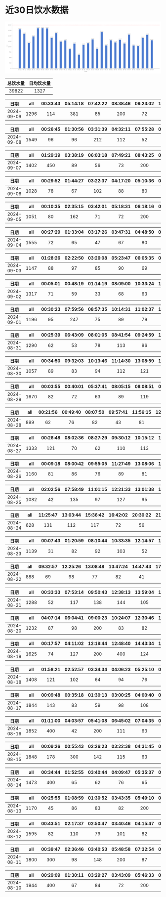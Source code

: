 # 近30日饮水数据

<div align=center>
<img src="30.png"style="zoom: 100%;" />

| 总饮水量 | 日均饮水量 |
| :----: | :----: |
| 39822 | 1327 |
</div>

| 日期 | all | 00:33:43 | 05:14:18 | 07:42:22 | 08:38:46 | 09:23:02 | 17:09:34 | 17:41:06 | 20:02:39 | 20:49:30 | 22:32:55 |
| :----: | :----: | :----: | :----: | :----: | :----: | :----: | :----: | :----: | :----: | :----: | :----: |
| 2024-09-09 | 1296 | 114 | 381 | 85 | 200 | 72 | 108 | 99 | 55 | 76 | 106 |

| 日期 | all | 00:26:45 | 01:30:56 | 03:31:39 | 04:32:11 | 07:55:28 | 08:47:26 | 08:56:07 | 16:47:07 | 17:17:22 | 19:08:48 | 20:33:30 | 21:45:13 | 22:11:06 | 22:41:32 | 23:42:40 |
| :----: | :----: | :----: | :----: | :----: | :----: | :----: | :----: | :----: | :----: | :----: | :----: | :----: | :----: | :----: | :----: | :----: |
| 2024-09-08 | 1549 | 96 | 96 | 212 | 112 | 52 | 250 | 96 | 95 | 67 | 70 | 65 | 87 | 86 | 67 | 98 |

| 日期 | all | 01:29:19 | 03:38:19 | 06:03:18 | 07:49:21 | 08:43:25 | 08:53:51 | 17:12:07 | 19:36:00 | 20:48:17 | 22:31:33 | 22:42:53 |
| :----: | :----: | :----: | :----: | :----: | :----: | :----: | :----: | :----: | :----: | :----: | :----: | :----: |
| 2024-09-07 | 1402 | 450 | 89 | 56 | 73 | 200 | 52 | 120 | 95 | 77 | 106 | 84 |

| 日期 | all | 00:29:52 | 01:44:27 | 03:22:37 | 04:17:20 | 05:10:36 | 06:24:08 | 07:04:14 | 08:45:33 | 20:44:14 | 22:03:07 |
| :----: | :----: | :----: | :----: | :----: | :----: | :----: | :----: | :----: | :----: | :----: | :----: |
| 2024-09-06 | 1028 | 78 | 67 | 102 | 88 | 80 | 87 | 113 | 200 | 105 | 108 |

| 日期 | all | 00:10:35 | 02:35:15 | 03:42:01 | 05:18:31 | 06:18:16 | 07:40:53 | 08:13:11 | 19:40:59 | 20:14:43 | 22:09:06 | 22:33:23 |
| :----: | :----: | :----: | :----: | :----: | :----: | :----: | :----: | :----: | :----: | :----: | :----: | :----: |
| 2024-09-05 | 1051 | 80 | 162 | 71 | 72 | 200 | 71 | 63 | 95 | 86 | 64 | 87 |

| 日期 | all | 00:27:29 | 01:33:04 | 03:17:26 | 03:47:31 | 04:48:50 | 05:51:45 | 06:22:41 | 07:25:09 | 08:28:29 | 11:39:16 | 17:09:18 | 17:30:22 | 19:49:06 | 20:47:45 | 22:30:53 |
| :----: | :----: | :----: | :----: | :----: | :----: | :----: | :----: | :----: | :----: | :----: | :----: | :----: | :----: | :----: | :----: | :----: |
| 2024-09-04 | 1555 | 72 | 65 | 47 | 67 | 80 | 200 | 298 | 96 | 72 | 60 | 95 | 81 | 83 | 97 | 142 |

| 日期 | all | 01:28:26 | 02:22:50 | 03:26:08 | 05:23:47 | 06:05:35 | 07:33:33 | 07:52:11 | 08:33:56 | 09:15:11 | 16:29:10 | 18:16:41 | 19:18:39 | 19:47:07 | 20:31:07 | 22:43:22 |
| :----: | :----: | :----: | :----: | :----: | :----: | :----: | :----: | :----: | :----: | :----: | :----: | :----: | :----: | :----: | :----: | :----: |
| 2024-09-03 | 1147 | 88 | 97 | 85 | 90 | 69 | 63 | 73 | 42 | 72 | 77 | 80 | 89 | 53 | 102 | 67 |

| 日期 | all | 00:05:01 | 00:48:19 | 01:14:19 | 08:09:00 | 10:33:24 | 11:49:40 | 12:49:58 | 13:45:14 | 14:55:11 | 16:08:48 | 16:52:25 | 20:28:05 | 20:36:24 | 22:34:23 |
| :----: | :----: | :----: | :----: | :----: | :----: | :----: | :----: | :----: | :----: | :----: | :----: | :----: | :----: | :----: | :----: |
| 2024-09-02 | 1317 | 71 | 59 | 33 | 68 | 63 | 46 | 99 | 101 | 67 | 95 | 71 | 102 | 42 | 400 |

| 日期 | all | 00:30:23 | 07:59:56 | 08:57:35 | 10:14:31 | 11:02:37 | 13:12:24 | 15:12:26 | 16:22:17 | 17:16:51 | 18:02:50 | 20:10:58 | 21:28:25 | 22:03:13 |
| :----: | :----: | :----: | :----: | :----: | :----: | :----: | :----: | :----: | :----: | :----: | :----: | :----: | :----: | :----: |
| 2024-09-01 | 1196 | 95 | 247 | 75 | 89 | 79 | 105 | 62 | 54 | 56 | 113 | 95 | 62 | 64 |

| 日期 | all | 00:25:39 | 06:43:09 | 08:01:05 | 08:41:54 | 09:24:59 | 10:15:04 | 11:46:07 | 12:20:48 | 13:05:29 | 15:13:39 | 16:28:45 | 17:52:54 | 20:27:28 | 22:04:21 | 22:52:34 |
| :----: | :----: | :----: | :----: | :----: | :----: | :----: | :----: | :----: | :----: | :----: | :----: | :----: | :----: | :----: | :----: | :----: |
| 2024-08-31 | 1290 | 62 | 53 | 78 | 113 | 96 | 78 | 66 | 67 | 143 | 103 | 87 | 100 | 88 | 74 | 82 |

| 日期 | all | 00:34:50 | 09:32:03 | 10:13:46 | 11:14:30 | 13:08:59 | 13:47:34 | 14:55:34 | 16:57:09 | 20:39:01 | 21:35:04 | 22:35:10 | 22:58:19 | 23:53:01 |
| :----: | :----: | :----: | :----: | :----: | :----: | :----: | :----: | :----: | :----: | :----: | :----: | :----: | :----: | :----: |
| 2024-08-30 | 1057 | 89 | 83 | 94 | 112 | 121 | 37 | 90 | 112 | 60 | 65 | 88 | 73 | 33 |

| 日期 | all | 00:03:55 | 00:40:01 | 05:37:41 | 08:05:15 | 08:08:51 | 08:41:10 | 09:50:41 | 13:04:21 | 14:09:01 | 14:32:05 | 15:18:51 | 15:57:40 | 16:58:42 | 18:27:35 | 20:14:57 | 20:42:23 | 21:20:19 | 22:06:17 | 22:25:07 | 23:35:44 | 23:51:18 |
| :----: | :----: | :----: | :----: | :----: | :----: | :----: | :----: | :----: | :----: | :----: | :----: | :----: | :----: | :----: | :----: | :----: | :----: | :----: | :----: | :----: | :----: | :----: |
| 2024-08-29 | 1670 | 82 | 72 | 63 | 89 | 119 | 74 | 93 | 82 | 101 | 47 | 123 | 147 | 42 | 95 | 98 | 90 | 73 | 62 | 43 | 43 | 32 |

| 日期 | all | 00:21:56 | 00:49:40 | 08:07:50 | 09:57:41 | 11:56:15 | 12:20:47 | 13:01:47 | 16:34:00 | 17:40:57 | 21:23:24 | 21:41:47 |
| :----: | :----: | :----: | :----: | :----: | :----: | :----: | :----: | :----: | :----: | :----: | :----: | :----: |
| 2024-08-28 | 899 | 62 | 76 | 82 | 43 | 81 | 110 | 62 | 133 | 101 | 72 | 77 |

| 日期 | all | 00:26:48 | 08:02:36 | 08:27:29 | 09:30:12 | 10:15:12 | 12:14:11 | 13:05:37 | 14:35:14 | 16:19:46 | 17:31:05 | 19:11:05 | 20:10:50 | 20:56:26 | 22:27:22 |
| :----: | :----: | :----: | :----: | :----: | :----: | :----: | :----: | :----: | :----: | :----: | :----: | :----: | :----: | :----: | :----: |
| 2024-08-27 | 1333 | 121 | 70 | 62 | 110 | 113 | 112 | 102 | 115 | 89 | 67 | 146 | 61 | 76 | 89 |

| 日期 | all | 00:09:18 | 08:00:42 | 09:55:05 | 11:27:49 | 13:08:06 | 13:09:44 | 13:30:18 | 15:10:56 | 16:26:15 | 16:59:54 | 20:02:25 | 20:53:37 | 22:42:14 |
| :----: | :----: | :----: | :----: | :----: | :----: | :----: | :----: | :----: | :----: | :----: | :----: | :----: | :----: | :----: |
| 2024-08-26 | 1160 | 81 | 86 | 76 | 89 | 81 | 147 | 196 | 89 | 85 | 75 | 31 | 62 | 62 |

| 日期 | all | 02:02:56 | 07:58:49 | 11:01:15 | 12:21:33 | 13:01:38 | 14:18:35 | 15:14:18 | 16:07:55 | 18:27:03 | 19:10:21 | 20:07:30 | 20:27:37 | 23:42:01 |
| :----: | :----: | :----: | :----: | :----: | :----: | :----: | :----: | :----: | :----: | :----: | :----: | :----: | :----: | :----: |
| 2024-08-25 | 1082 | 42 | 135 | 97 | 127 | 95 | 101 | 81 | 43 | 75 | 56 | 76 | 51 | 103 |

| 日期 | all | 11:25:47 | 13:03:44 | 15:36:42 | 16:42:02 | 20:30:22 | 21:16:33 | 23:05:43 |
| :----: | :----: | :----: | :----: | :----: | :----: | :----: | :----: | :----: |
| 2024-08-24 | 628 | 131 | 112 | 117 | 72 | 56 | 65 | 75 |

| 日期 | all | 00:07:43 | 01:20:59 | 08:10:44 | 10:33:35 | 12:14:57 | 12:57:29 | 13:54:16 | 15:13:26 | 16:54:26 | 17:25:40 | 18:13:14 | 19:26:59 | 20:37:53 | 21:18:49 | 21:53:39 | 22:47:55 |
| :----: | :----: | :----: | :----: | :----: | :----: | :----: | :----: | :----: | :----: | :----: | :----: | :----: | :----: | :----: | :----: | :----: | :----: |
| 2024-08-23 | 1139 | 31 | 82 | 92 | 103 | 52 | 55 | 10 | 147 | 87 | 81 | 62 | 46 | 86 | 67 | 42 | 96 |

| 日期 | all | 09:32:57 | 12:25:26 | 13:08:48 | 13:47:24 | 14:47:43 | 17:36:59 | 20:11:49 | 20:51:57 | 21:40:46 | 22:06:57 | 22:56:15 | 23:40:32 |
| :----: | :----: | :----: | :----: | :----: | :----: | :----: | :----: | :----: | :----: | :----: | :----: | :----: | :----: |
| 2024-08-22 | 888 | 69 | 98 | 77 | 82 | 41 | 73 | 44 | 83 | 102 | 110 | 66 | 43 |

| 日期 | all | 00:33:33 | 07:53:14 | 09:50:43 | 12:38:13 | 13:59:04 | 15:41:10 | 16:38:17 | 17:01:25 | 17:39:25 | 18:47:36 | 19:35:47 | 20:01:59 | 21:29:30 | 22:15:55 |
| :----: | :----: | :----: | :----: | :----: | :----: | :----: | :----: | :----: | :----: | :----: | :----: | :----: | :----: | :----: | :----: |
| 2024-08-21 | 1288 | 52 | 117 | 138 | 144 | 105 | 84 | 81 | 76 | 80 | 87 | 88 | 35 | 126 | 75 |

| 日期 | all | 04:07:14 | 06:04:41 | 09:00:23 | 10:24:07 | 12:30:46 | 13:01:38 | 13:49:15 | 14:50:28 | 16:04:30 | 20:11:14 | 22:37:13 | 23:07:21 |
| :----: | :----: | :----: | :----: | :----: | :----: | :----: | :----: | :----: | :----: | :----: | :----: | :----: | :----: |
| 2024-08-20 | 1232 | 87 | 98 | 200 | 83 | 82 | 63 | 96 | 84 | 87 | 200 | 73 | 79 |

| 日期 | all | 00:17:57 | 04:11:02 | 12:19:44 | 12:48:40 | 14:43:34 | 15:11:11 | 15:53:00 | 17:00:21 | 19:51:46 | 21:39:51 | 22:27:02 |
| :----: | :----: | :----: | :----: | :----: | :----: | :----: | :----: | :----: | :----: | :----: | :----: | :----: |
| 2024-08-19 | 1625 | 74 | 127 | 200 | 400 | 124 | 76 | 89 | 96 | 102 | 250 | 87 |

| 日期 | all | 01:58:21 | 02:52:57 | 03:34:34 | 04:06:23 | 05:25:10 | 06:16:31 | 06:49:14 | 08:48:51 | 17:02:56 | 18:33:20 | 20:42:26 | 22:13:18 | 23:14:29 |
| :----: | :----: | :----: | :----: | :----: | :----: | :----: | :----: | :----: | :----: | :----: | :----: | :----: | :----: | :----: |
| 2024-08-18 | 1408 | 121 | 102 | 64 | 94 | 76 | 250 | 81 | 65 | 65 | 63 | 300 | 65 | 62 |

| 日期 | all | 00:09:48 | 00:35:18 | 01:30:13 | 03:00:25 | 04:00:40 | 05:37:34 | 06:05:51 | 07:06:45 | 07:50:20 | 08:38:00 | 09:12:57 | 17:03:59 | 20:33:53 | 20:33:59 | 22:31:04 | 23:30:29 | 23:42:13 |
| :----: | :----: | :----: | :----: | :----: | :----: | :----: | :----: | :----: | :----: | :----: | :----: | :----: | :----: | :----: | :----: | :----: | :----: | :----: |
| 2024-08-17 | 1844 | 143 | 83 | 59 | 98 | 108 | 200 | 103 | 85 | 89 | 74 | 62 | 110 | 65 | 300 | 55 | 64 | 146 |

| 日期 | all | 01:11:00 | 04:03:57 | 05:41:08 | 06:45:02 | 07:04:35 | 07:51:28 | 08:28:54 | 15:45:41 | 18:26:53 | 18:30:01 | 20:31:01 | 21:51:36 | 22:27:30 | 22:28:58 |
| :----: | :----: | :----: | :----: | :----: | :----: | :----: | :----: | :----: | :----: | :----: | :----: | :----: | :----: | :----: | :----: |
| 2024-08-16 | 1852 | 400 | 42 | 200 | 111 | 63 | 94 | 62 | 36 | 300 | 113 | 112 | 98 | 73 | 148 |

| 日期 | all | 00:09:26 | 00:55:43 | 02:26:23 | 03:22:38 | 04:31:45 | 05:34:30 | 07:54:03 | 08:33:00 | 09:47:53 | 17:59:59 | 18:41:22 | 19:12:09 | 20:33:54 | 21:24:01 | 21:27:57 | 22:44:10 | 23:50:21 |
| :----: | :----: | :----: | :----: | :----: | :----: | :----: | :----: | :----: | :----: | :----: | :----: | :----: | :----: | :----: | :----: | :----: | :----: | :----: |
| 2024-08-15 | 1848 | 178 | 300 | 142 | 115 | 63 | 73 | 88 | 74 | 32 | 100 | 96 | 62 | 78 | 73 | 178 | 59 | 137 |

| 日期 | all | 00:34:44 | 01:52:55 | 03:40:44 | 04:09:47 | 05:35:37 | 07:12:09 | 08:36:25 | 08:50:34 | 18:15:22 | 18:51:52 | 19:27:11 | 20:44:07 | 22:19:43 |
| :----: | :----: | :----: | :----: | :----: | :----: | :----: | :----: | :----: | :----: | :----: | :----: | :----: | :----: | :----: |
| 2024-08-14 | 1473 | 400 | 65 | 62 | 76 | 65 | 74 | 200 | 66 | 96 | 100 | 80 | 77 | 112 |

| 日期 | all | 00:25:55 | 01:08:59 | 01:30:52 | 03:43:35 | 05:49:10 | 07:42:22 | 08:13:00 | 08:28:32 | 09:28:33 | 18:57:51 | 20:35:44 |
| :----: | :----: | :----: | :----: | :----: | :----: | :----: | :----: | :----: | :----: | :----: | :----: | :----: |
| 2024-08-13 | 1170 | 45 | 86 | 83 | 82 | 200 | 62 | 86 | 73 | 86 | 300 | 67 |

| 日期 | all | 00:43:51 | 02:17:37 | 02:50:47 | 03:40:46 | 04:15:47 | 04:55:47 | 06:01:16 | 06:35:53 | 07:41:56 | 08:38:21 | 08:49:02 | 09:18:24 | 17:01:02 | 17:56:58 | 18:56:24 | 20:32:45 | 22:25:02 |
| :----: | :----: | :----: | :----: | :----: | :----: | :----: | :----: | :----: | :----: | :----: | :----: | :----: | :----: | :----: | :----: | :----: | :----: | :----: |
| 2024-08-12 | 1595 | 82 | 110 | 79 | 101 | 82 | 56 | 51 | 53 | 89 | 200 | 106 | 86 | 82 | 91 | 200 | 65 | 62 |

| 日期 | all | 00:39:47 | 02:36:46 | 03:40:53 | 05:48:58 | 07:32:54 | 08:25:42 | 16:26:58 | 16:28:59 | 17:26:18 | 18:26:02 | 21:22:30 | 22:23:51 |
| :----: | :----: | :----: | :----: | :----: | :----: | :----: | :----: | :----: | :----: | :----: | :----: | :----: | :----: |
| 2024-08-11 | 1800 | 300 | 98 | 148 | 200 | 87 | 94 | 84 | 139 | 61 | 300 | 89 | 200 |

| 日期 | all | 00:29:09 | 01:30:11 | 03:29:27 | 03:43:09 | 05:46:33 | 07:17:40 | 07:42:09 | 07:52:04 | 09:34:59 | 10:07:40 | 16:45:22 | 17:27:07 | 18:23:44 | 18:59:34 | 19:18:08 | 20:58:32 |
| :----: | :----: | :----: | :----: | :----: | :----: | :----: | :----: | :----: | :----: | :----: | :----: | :----: | :----: | :----: | :----: | :----: | :----: |
| 2024-08-10 | 1944 | 400 | 67 | 84 | 72 | 200 | 127 | 122 | 72 | 69 | 57 | 68 | 102 | 78 | 300 | 37 | 89 |

